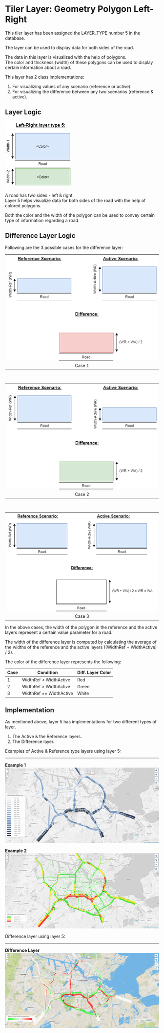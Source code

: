 # Tiler Layer: Geometry Polygon Left-Right

This tiler layer has been assigned the LAYER_TYPE number 5 in the database.


The layer can be used to display data for both sides of the road.

The data in this layer is visualized with the help of polygons.  
The color and thickness (width) of these polygons can be used to display certain information about a road.

This layer has 2 class implementations:
1. For visualizing values of any scenario (reference or active).
2. For visualizing the difference between any two scenarios (reference & active).

## Layer Logic

![ActiveLayer](./images/Layer5.png)

A road has two sides - left & right.  
Layer 5 helps visualize data for both sides of the road with the help of colored polygons.

Both the color and the width of the polygon can be used to convey certain type of information regarding a road.

## Difference Layer Logic

Following are the 3 possible cases for the difference layer:

<table class="temperatureViewStates">
<tr><td><img src="images/Layer5_RefActiveDiff1.png" alt="Case1"/></td></tr>
<tr align="center"><td>Case 1</td></tr>
</table>

<br/>

<table class="temperatureViewStates">
<tr><td><img src="images/Layer5_RefActiveDiff2.png" alt="Case1"/></td></tr>
<tr align="center"><td>Case 2</td></tr>
</table>

<br/>

<table class="temperatureViewStates">
<tr><td><img src="images/Layer5_RefActiveDiff3.png" alt="Case1"/></td></tr>
<tr align="center"><td>Case 3</td></tr>
</table>

In the above cases, the width of the polygon in the reference and the active layers represent a certain value parameter for a road.

The width of the difference layer is computed by calculating the average of the widths of the reference and the active layers ((WidthRef + WidthActive) / 2).

The color of the difference layer represents the following:

|Case|Condition|Diff. Layer Color|
|---|---|---|
|1|WidthRef < WidthActive|Red|
|2|WidthRef > WidthActive|Green|
|3|WidthRef == WidthActive|White|

## Implementation

As mentioned above, layer 5 has implementations for two different types of layer.  
1. The Active & the Reference layers.  
2. The Difference layer.

Examples of Active & Reference type layers using layer 5:

---

**Example 1**
![ActiveLayer](./images/Layer51_ActiveLayer.PNG)

**Example 2**
![ActiveLayer](./images/Layer52_ActiveLayer.PNG)


Difference layer using layer 5:

---

**Difference Layer**
![ActiveLayer](./images/Layer5_DiffLayer.PNG)
